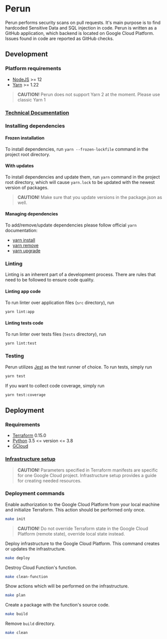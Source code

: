 # Perun

Perun performs security scans on pull requests. It's main purpose is to find hardcoded Sensitive Data and SQL injection in code. Perun is written as a GitHub application, which backend is located on Google Cloud Platform. Issues found in code are reported as GitHub checks.

## Development

### Platform requirements
- [NodeJS](https://nodejs.org/en/) >= 12
- [Yarn](https://classic.yarnpkg.com/lang/en/) >= 1.22

> **CAUTION!** Perun does not support Yarn 2 at the moment. Please use classic Yarn 1

### [Technical Documentation](TECH-DOCS.md)
### Installing dependencies

#### Frozen installation
To install dependencies, run `yarn --frozen-lockfile` command in the project root directory.

#### With updates
To install dependencies and update them, run `yarn` command in the project root directory, which will cause
`yarn.lock` to be updated with the newest version of packages.
> **CAUTION!** Make sure that you update versions in the package.json as well.

#### Managing dependencies
To add/remove/update dependencies please follow official `yarn` documentation:
- [yarn install](https://classic.yarnpkg.com/en/docs/cli/install)
- [yarn remove](https://classic.yarnpkg.com/en/docs/cli/remove)
- [yarn upgrade](https://classic.yarnpkg.com/en/docs/cli/upgrade)

### Linting
Linting is an inherent part of a development process. There are rules that need to be followed to ensure code quality.

#### Linting app code
To run linter over application files (`src` directory), run
```sh
yarn lint:app
```

#### Linting tests code
To run linter over tests files (`tests` directory), run
```sh
yarn lint:test
```

### Testing
Perun utilizes [Jest](https://jestjs.io/) as the test runner of choice. To run tests, simply run
```sh
yarn test
```

If you want to collect code coverage, simply run
```sh
yarn test:coverage
```

## Deployment

### Requirements

- [Terraform](https://www.terraform.io/) 0.15.0
- [Python](https://www.python.org/) 3.5 <= version <= 3.8
- [GCloud](https://cloud.google.com/sdk/docs/install)

### [Infrastructure setup](SETUP.md)

> **CAUTION!** Parameters specified in Terraform manifests are specific for one Google Cloud project. Infrastructure setup provides a guide for creating needed resources.

### Deployment commands

Enable authorization to the Google Cloud Platform from your local machine and initialize Terraform. This action should be performed only once.

```sh
make init
```

> **CAUTION!** Do not override Terraform state in the Google Cloud Platform (remote state), override local state instead.

Deploy infrastructure to the Google Cloud Platform. This command creates or updates the infrastructure.

```sh
make deploy
```

Destroy Cloud Function's function.

```sh
make clean-function
```

Show actions which will be performed on the infrastructure.

```sh
make plan
```

Create a package with the function's source code.

```sh
make build
```

Remove `build` directory.

```sh
make clean
```
